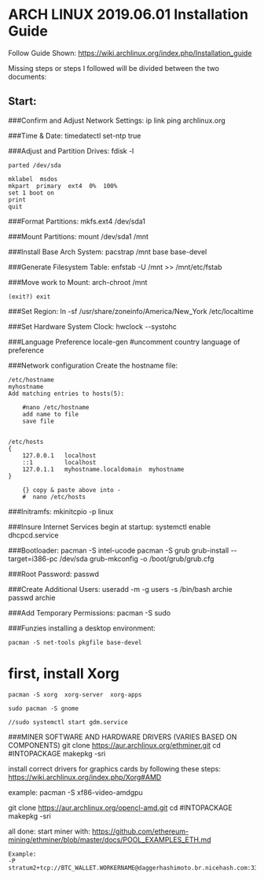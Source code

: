ARCH LINUX 2019.06.01 Installation Guide
========================================

Follow Guide Shown:
https://wiki.archlinux.org/index.php/Installation_guide

Missing steps or steps I followed will be divided between the two documents:

Start:
---------------------

###Confirm and Adjust Network Settings:
	ip link
	ping archlinux.org

###Time & Date:
	timedatectl set-ntp true

###Adjust and Partition Drives:
	fdisk -l

	parted /dev/sda

	mklabel  msdos
	mkpart  primary  ext4  0%  100%
	set 1 boot on
	print
	quit


###Format Partitions:
	mkfs.ext4 /dev/sda1

###Mount Partitions:
	mount  /dev/sda1  /mnt


###Install Base Arch System:
	pacstrap /mnt base base-devel

###Generate Filesystem Table:
	enfstab -U /mnt >> /mnt/etc/fstab

###Move work to Mount:
	arch-chroot /mnt

	(exit?) exit


###Set Region:
	ln  -sf  /usr/share/zoneinfo/America/New_York  /etc/localtime

###Set Hardware System Clock:
	hwclock --systohc

###Language Preference
	locale-gen #uncomment country language of preference

###Network configuration
	Create the hostname file:

	/etc/hostname
	myhostname
	Add matching entries to hosts(5):

		#nano /etc/hostname
		add name to file
		save file


	/etc/hosts
	{
		127.0.0.1	localhost
		::1			localhost
		127.0.1.1	myhostname.localdomain	myhostname
	}

		{} copy & paste above into - 
		#  nano /etc/hosts


###Initramfs:
	mkinitcpio -p linux

###Insure Internet Services begin at startup:
	systemctl enable dhcpcd.service


###Bootloader:
	pacman -S intel-ucode
	pacman -S grub
	grub-install --target=i386-pc /dev/sda
	grub-mkconfig -o /boot/grub/grub.cfg    

###Root Password:
	passwd


###Create Additional Users:
	useradd -m -g users -s /bin/bash archie
	passwd archie


###Add Temporary Permissions:
	pacman -S sudo



###Funzies installing a desktop environment:

	pacman -S net-tools pkgfile base-devel


# first, install Xorg
	pacman -S xorg  xorg-server  xorg-apps

	sudo pacman -S gnome

	//sudo systemctl start gdm.service


###MINER SOFTWARE AND HARDWARE DRIVERS (VARIES BASED ON COMPONENTS)
	git clone https://aur.archlinux.org/ethminer.git
	cd #INTOPACKAGE
	makepkg -sri


install correct drivers for graphics cards by following these steps:
https://wiki.archlinux.org/index.php/Xorg#AMD

example: 
	pacman -S xf86-video-amdgpu


git clone https://aur.archlinux.org/opencl-amd.git
	cd #INTOPACKAGE
	makepkg -sri


all done:
	start miner with:
	https://github.com/ethereum-mining/ethminer/blob/master/docs/POOL_EXAMPLES_ETH.md

	Example:
	-P stratum2+tcp://BTC_WALLET.WORKERNAME@daggerhashimoto.br.nicehash.com:3353